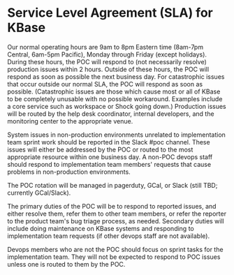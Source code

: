 # Service Level Agreement (SLA) for KBase

Our normal operating hours are 9am to 8pm Eastern time (8am-7pm Central, 6am-5pm Pacific), Monday through Friday (except holidays).  During these hours, the POC will respond to (not necessarily resolve) production issues within 2 hours.  Outside of these hours, the POC will respond as soon as possible the next business day.  For catastrophic issues that occur outside our normal SLA, the POC will respond as soon as possible.  (Catastrophic issues are those which cause most or all of KBase to be completely unusable with no possible workaround.  Examples include a core service such as workspace or Shock going down.)  Production issues will be routed by the help desk coordinator, internal developers, and the monitoring center to the appropriate venue.

System issues in non-production environments unrelated to implementation team sprint work should be reported in the Slack #poc channel.  These issues will either be addressed by the POC or routed to the most appropriate resource within one business day.  A non-POC devops staff should respond to implementation team members' requests that cause problems in non-production environments.

The POC rotation will be managed in pagerduty, GCal, or Slack (still TBD; currently GCal/Slack).

The primary duties of the POC will be to respond to reported issues, and either resolve them, refer them to other team members, or refer the reporter to the product team's bug triage process, as needed.  Secondary duties will include doing maintenance on KBase systems and responding to implementation team requests (if other devops staff are not available).

Devops members who are not the POC should focus on sprint tasks for the implementation team.  They will not be expected to respond to POC issues unless one is routed to them by the POC.
